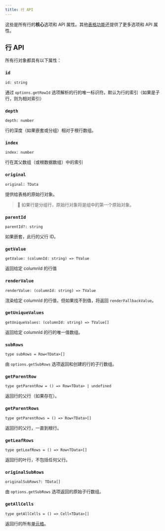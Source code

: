 ```yaml
---
title: 行 API
---
```


这些是所有行的**核心**选项和 API 属性。其他[表格功能](../guide/features.md)还提供了更多选项和 API 属性。

## 行 API

所有行对象都具有以下属性：

### `id`

```tsx
id: string
```

通过 `options.getRowId` 选项解析的行的唯一标识符。默认为行的索引（如果是子行，则为相对索引）

### `depth`

```tsx
depth: number
```

行的深度（如果嵌套或分组）相对于根行数组。

### `index`

```tsx
index: number
```

行在其父数组（或根数据数组）中的索引

### `original`

```tsx
original: TData
```

提供给表格的原始行对象。

> 🧠 如果行是分组行，原始行对象将是组中的第一个原始对象。

### `parentId`

```tsx
parentId?: string
```

如果嵌套，此行的父行 ID。

### `getValue`

```tsx
getValue: (columnId: string) => TValue
```

返回给定 columnId 的行值

### `renderValue`

```tsx
renderValue: (columnId: string) => TValue
```

渲染给定 columnId 的行值，但如果找不到值，将返回 `renderFallbackValue`。

### `getUniqueValues`

```tsx
getUniqueValues: (columnId: string) => TValue[]
```

返回给定 columnId 的行的唯一值数组。

### `subRows`

```tsx
type subRows = Row<TData>[]
```

由 `options.getSubRows` 选项返回和创建的行的子行数组。

### `getParentRow`

```tsx
type getParentRow = () => Row<TData> | undefined
```

返回行的父行（如果存在）。

### `getParentRows`

```tsx
type getParentRows = () => Row<TData>[]
```

返回行的父行，一直到根行。

### `getLeafRows`

```tsx
type getLeafRows = () => Row<TData>[]
```

返回行的叶行，不包括任何父行。

### `originalSubRows`

```tsx
originalSubRows?: TData[]
```

由 `options.getSubRows` 选项返回的原始子行数组。

### `getAllCells`

```tsx
type getAllCells = () => Cell<TData>[]
```

返回行的所有[单元格](cell.md)。